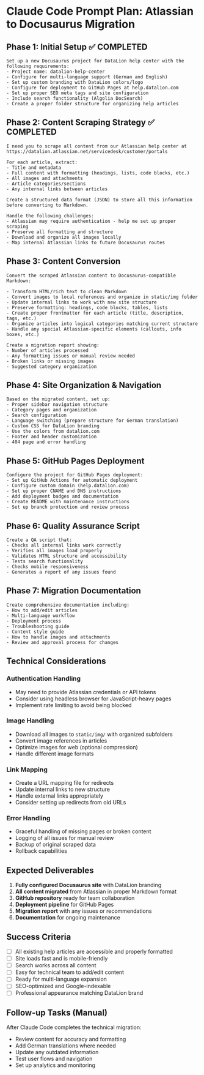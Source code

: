 # Claude Code Prompt Plan: Atlassian to Docusaurus Migration

## Phase 1: Initial Setup ✅ COMPLETED
```
Set up a new Docusaurus project for DataLion help center with the following requirements:
- Project name: datalion-help-center
- Configure for multi-language support (German and English)
- Set up custom branding with DataLion colors/logo
- Configure for deployment to GitHub Pages at help.datalion.com
- Set up proper SEO meta tags and site configuration
- Include search functionality (Algolia DocSearch)
- Create a proper folder structure for organizing help articles
```

## Phase 2: Content Scraping Strategy ✅ COMPLETED
```
I need you to scrape all content from our Atlassian help center at https://datalion.atlassian.net/servicedesk/customer/portals

For each article, extract:
- Title and metadata
- Full content with formatting (headings, lists, code blocks, etc.)
- All images and attachments
- Article categories/sections
- Any internal links between articles

Create a structured data format (JSON) to store all this information before converting to Markdown.

Handle the following challenges:
- Atlassian may require authentication - help me set up proper scraping
- Preserve all formatting and structure
- Download and organize all images locally
- Map internal Atlassian links to future Docusaurus routes
```

## Phase 3: Content Conversion
```
Convert the scraped Atlassian content to Docusaurus-compatible Markdown:

- Transform HTML/rich text to clean Markdown
- Convert images to local references and organize in static/img folder
- Update internal links to work with new site structure
- Preserve formatting: headings, code blocks, tables, lists
- Create proper frontmatter for each article (title, description, tags, etc.)
- Organize articles into logical categories matching current structure
- Handle any special Atlassian-specific elements (callouts, info boxes, etc.)

Create a migration report showing:
- Number of articles processed
- Any formatting issues or manual review needed
- Broken links or missing images
- Suggested category organization
```

## Phase 4: Site Organization & Navigation
```
Based on the migrated content, set up:
- Proper sidebar navigation structure
- Category pages and organization
- Search configuration
- Language switching (prepare structure for German translation)
- Custom CSS for DataLion branding
- Use the colors from datalion.com
- Footer and header customization
- 404 page and error handling
```

## Phase 5: GitHub Pages Deployment
```
Configure the project for GitHub Pages deployment:
- Set up GitHub Actions for automatic deployment
- Configure custom domain (help.datalion.com)
- Set up proper CNAME and DNS instructions
- Add deployment badges and documentation
- Create README with maintenance instructions
- Set up branch protection and review process
```

## Phase 6: Quality Assurance Script
```
Create a QA script that:
- Checks all internal links work correctly
- Verifies all images load properly
- Validates HTML structure and accessibility
- Tests search functionality
- Checks mobile responsiveness
- Generates a report of any issues found
```

## Phase 7: Migration Documentation
```
Create comprehensive documentation including:
- How to add/edit articles
- Multi-language workflow
- Deployment process
- Troubleshooting guide
- Content style guide
- How to handle images and attachments
- Review and approval process for changes
```

## Technical Considerations

### Authentication Handling
- May need to provide Atlassian credentials or API tokens
- Consider using headless browser for JavaScript-heavy pages
- Implement rate limiting to avoid being blocked

### Image Handling
- Download all images to `static/img/` with organized subfolders
- Convert image references in articles
- Optimize images for web (optional compression)
- Handle different image formats

### Link Mapping
- Create a URL mapping file for redirects
- Update internal links to new structure
- Handle external links appropriately
- Consider setting up redirects from old URLs

### Error Handling
- Graceful handling of missing pages or broken content
- Logging of all issues for manual review
- Backup of original scraped data
- Rollback capabilities

## Expected Deliverables

1. **Fully configured Docusaurus site** with DataLion branding
2. **All content migrated** from Atlassian in proper Markdown format
3. **GitHub repository** ready for team collaboration
4. **Deployment pipeline** for GitHub Pages
5. **Migration report** with any issues or recommendations
6. **Documentation** for ongoing maintenance

## Success Criteria

- [ ] All existing help articles are accessible and properly formatted
- [ ] Site loads fast and is mobile-friendly
- [ ] Search works across all content
- [ ] Easy for technical team to add/edit content
- [ ] Ready for multi-language expansion
- [ ] SEO-optimized and Google-indexable
- [ ] Professional appearance matching DataLion brand

## Follow-up Tasks (Manual)

After Claude Code completes the technical migration:
- Review content for accuracy and formatting
- Add German translations where needed
- Update any outdated information
- Test user flows and navigation
- Set up analytics and monitoring
